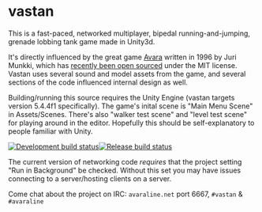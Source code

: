vastan
======

This is a fast-paced, networked multiplayer, bipedal running-and-jumping, grenade lobbing tank game made in Unity3d. 

It's directly influenced by the great game [Avara](https://en.wikipedia.org/wiki/Avara) written in 1996 by Juri Munkki, which has [recently been open sourced](https://github.com/jmunkki/Avara) under the MIT license. Vastan uses several sound and model assets from the game, and several sections of the code influenced internal design as well. 

Building/running this source requires the Unity Engine (vastan targets version 5.4.4f1 specifically). The game's inital scene is "Main Menu Scene" in Assets/Scenes. There's also "walker test scene" and "level test scene" for playing around in the editor. Hopefully this should be self-explanatory to people familiar with Unity.

[![Development build status](https://travis-ci.org/assertivist/vastan-unity.svg?branch=development)](https://travis-ci.org/assertivist/vastan-unity)[![Release build status](https://travis-ci.org/assertivist/vastan-unity.svg?branch=master)](https://travis-ci.org/assertivist/vastan-unity)

The current version of networking code _requires_ that the project setting "Run in Background" be checked. Without this set you may have issues connecting to a server/hosting clients on a server.

Come chat about the project on IRC: `avaraline.net` port 6667, `#vastan` & `#avaraline`